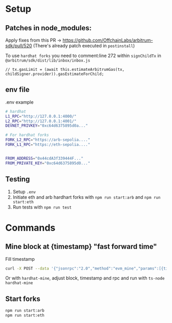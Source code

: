 # Setup

## Patches in node_modules:

Apply fixes from this PR -> https://github.com/OffchainLabs/arbitrum-sdk/pull/520 (There's already patch executed in `postinstall`)

To use `hardhat forks` you need to comment:line 272 within `signChildTx` in `@arbitrum/sdk/dist/lib/inbox/inbox.js`

```
// tx.gasLimit = (await this.estimateArbitrumGas(tx, childSigner.provider)).gasEstimateForChild;
```

## env file

.env example

```bash
# hardhat
L1_RPC="http://127.0.0.1:4000/"
L2_RPC="http://127.0.0.1:4001/"
DEVNET_PRIVKEY="0xc64d6375895d0a..."

# For hardhat forks
FORK_L2_RPC="https://arb-sepolia...."
FORK_L1_RPC="https://eth-sepolia...."


FROM_ADDRESS="0x44cdA3f339444F..."
FROM_PRIVATE_KEY="0xc64d6375895d0..."
```

## Testing

1. Setup `.env`
2. Initiate eth and arb hardhart forks with `npm run start:arb` and `npm run start:eth`
3. Run tests with `npm run test`

# Commands

## Mine block at {timestamp} "fast forward time"

Fill timestamp

```bash
curl -X POST --data '{"jsonrpc":"2.0","method":"evm_mine","params":[{timestamp}],"id":1}' -H "Content-Type: application/json" http://localhost:4000
```

Or with `hardhat-mine`, adjust block, timestamp and rpc and run with `ts-node hardhat-mine`

## Start forks

```bash
npm run start:arb
npm run start:eth
```
